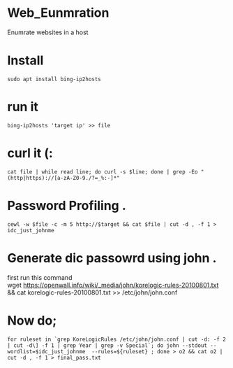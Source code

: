# Web_Eunmration
Enumrate websites in a host

# Install 
	sudo apt install bing-ip2hosts

# run it

	bing-ip2hosts 'target ip' >> file
 
 
 # curl it (:
 
 	cat file | while read line; do curl -s $line; done | grep -Eo "(http|https)://[a-zA-Z0-9./?=_%:-]*"   
 
 # Password Profiling .
  
 	cewl -w $file -c -m 5 http://$target && cat $file | cut -d , -f 1 > idc_just_johnme
 
# Generate dic passowrd using john . 
first run this command <br />
	wget https://openwall.info/wiki/_media/john/korelogic-rules-20100801.txt && cat korelogic-rules-20100801.txt >> /etc/john/john.conf


# Now do;
	for ruleset in `grep KoreLogicRules /etc/john/john.conf | cut -d: -f 2 | cut -d\] -f 1 | grep Year | grep -v Special`; do john --stdout --wordlist=$idc_just_johnme  --rules=${ruleset} ; done > o2 && cat o2 | cut -d , -f 1 > final_pass.txt

	

